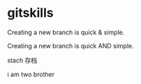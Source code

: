 # gitskills


Creating a new branch is quick & simple.

Creating a new branch is quick AND simple.

 stach 存档

i am  two brother